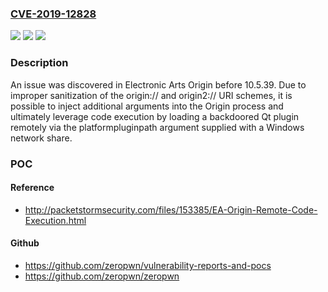 ### [CVE-2019-12828](https://cve.mitre.org/cgi-bin/cvename.cgi?name=CVE-2019-12828)
![](https://img.shields.io/static/v1?label=Product&message=n%2Fa&color=blue)
![](https://img.shields.io/static/v1?label=Version&message=n%2Fa&color=blue)
![](https://img.shields.io/static/v1?label=Vulnerability&message=n%2Fa&color=brighgreen)

### Description

An issue was discovered in Electronic Arts Origin before 10.5.39. Due to improper sanitization of the origin:// and origin2:// URI schemes, it is possible to inject additional arguments into the Origin process and ultimately leverage code execution by loading a backdoored Qt plugin remotely via the platformpluginpath argument supplied with a Windows network share.

### POC

#### Reference
- http://packetstormsecurity.com/files/153385/EA-Origin-Remote-Code-Execution.html

#### Github
- https://github.com/zeropwn/vulnerability-reports-and-pocs
- https://github.com/zeropwn/zeropwn

